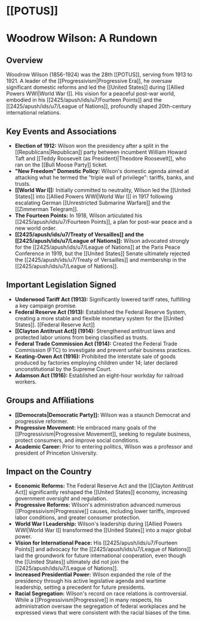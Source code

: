 # [[POTUS]]
# Woodrow Wilson: A Rundown

## Overview
Woodrow Wilson (1856-1924) was the 28th [[POTUS]], serving from 1913 to 1921. A leader of the [[Progressivism|Progressive Era]], he oversaw significant domestic reforms and led the [[United States]] during [[Allied Powers WWI|World War I]]. His vision for a peaceful post-war world, embodied in his [[2425/apush/ids/u7/Fourteen Points]] and the [[2425/apush/ids/u7/League of Nations]], profoundly shaped 20th-century international relations.

## Key Events and Associations

*   **Election of 1912:** Wilson won the presidency after a split in the [[Republicans|Republican]] party between incumbent William Howard Taft and [[Teddy Roosevelt (as President)|Theodore Roosevelt]], who ran on the [[Bull Moose Party]] ticket.
*   **"New Freedom" Domestic Policy:** Wilson's domestic agenda aimed at attacking what he termed the "triple wall of privilege": tariffs, banks, and trusts.
*   **[[World War I]]:** Initially committed to neutrality, Wilson led the [[United States]] into [[Allied Powers WWI|World War I]] in 1917 following escalating German [[Unrestricted Submarine Warfare]] and the [[Zimmerman Telegram]].
*   **The Fourteen Points:** In 1918, Wilson articulated his [[2425/apush/ids/u7/Fourteen Points]], a plan for post-war peace and a new world order.
*   **[[2425/apush/ids/u7/Treaty of Versailles]] and the [[2425/apush/ids/u7/League of Nations]]:** Wilson advocated strongly for the [[2425/apush/ids/u7/League of Nations]] at the Paris Peace Conference in 1919, but the [[United States]] Senate ultimately rejected the [[2425/apush/ids/u7/Treaty of Versailles]] and membership in the [[2425/apush/ids/u7/League of Nations]].

## Important Legislation Signed

*   **Underwood Tariff Act (1913):** Significantly lowered tariff rates, fulfilling a key campaign promise.
*   **Federal Reserve Act (1913):** Established the Federal Reserve System, creating a more stable and flexible monetary system for the [[United States]]. [[Federal Reserve Act]]
*   **[[Clayton Antitrust Act]] (1914):** Strengthened antitrust laws and protected labor unions from being classified as trusts.
*   **Federal Trade Commission Act (1914):** Created the Federal Trade Commission (FTC) to investigate and prevent unfair business practices.
*   **Keating-Owen Act (1916):** Prohibited the interstate sale of goods produced by factories employing children under 14; later declared unconstitutional by the Supreme Court.
*   **Adamson Act (1916):** Established an eight-hour workday for railroad workers.

## Groups and Affiliations

*   **[[Democrats|Democratic Party]]:** Wilson was a staunch Democrat and progressive reformer.
*   **Progressive Movement:** He embraced many goals of the [[Progressivism|Progressive Movement]], seeking to regulate business, protect consumers, and improve social conditions.
*   **Academic Career:** Prior to entering politics, Wilson was a professor and president of Princeton University.

## Impact on the Country

*   **Economic Reforms:** The Federal Reserve Act and the [[Clayton Antitrust Act]] significantly reshaped the [[United States]] economy, increasing government oversight and regulation.
*   **Progressive Reforms:** Wilson's administration advanced numerous [[Progressivism|Progressive]] causes, including lower tariffs, improved labor conditions, and greater consumer protection.
*   **World War I Leadership:** Wilson's leadership during [[Allied Powers WWI|World War I]] transformed the [[United States]] into a major global power.
*   **Vision for International Peace:** His [[2425/apush/ids/u7/Fourteen Points]] and advocacy for the [[2425/apush/ids/u7/League of Nations]] laid the groundwork for future international cooperation, even though the [[United States]] ultimately did not join the [[2425/apush/ids/u7/League of Nations]].
*   **Increased Presidential Power:** Wilson expanded the role of the presidency through his active legislative agenda and wartime leadership, setting a precedent for future presidents.
*   **Racial Segregation:** Wilson's record on race relations is controversial. While a [[Progressivism|Progressive]] in many respects, his administration oversaw the segregation of federal workplaces and he expressed views that were consistent with the racial biases of the time.
